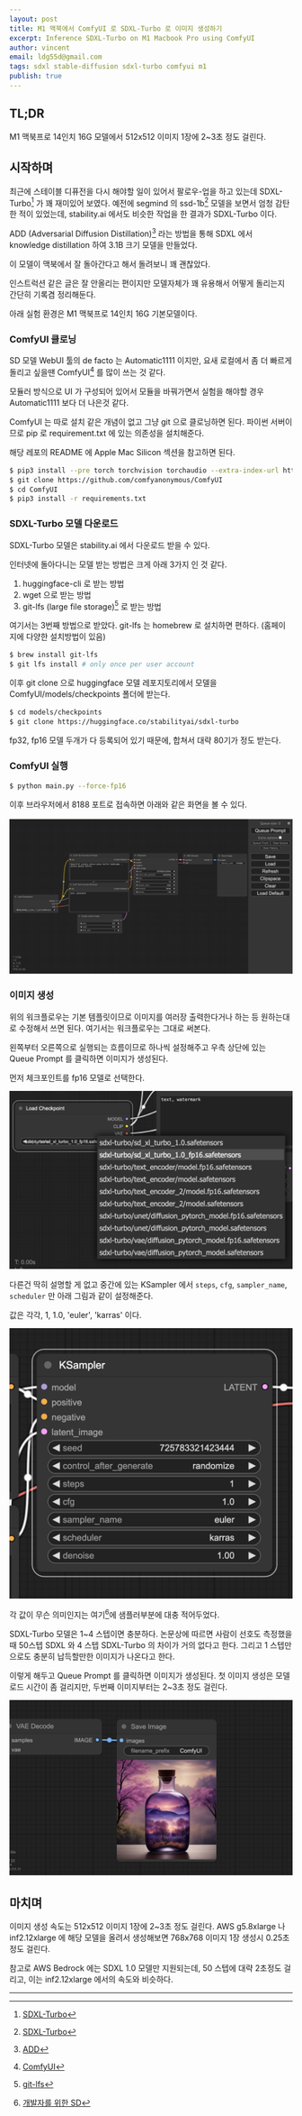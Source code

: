 ```yaml
---
layout: post
title: M1 맥북에서 ComfyUI 로 SDXL-Turbo 로 이미지 생성하기
excerpt: Inference SDXL-Turbo on M1 Macbook Pro using ComfyUI
author: vincent
email: ldg55d@gmail.com
tags: sdxl stable-diffusion sdxl-turbo comfyui m1
publish: true
---
```


## TL;DR

M1 맥북프로 14인치 16G 모델에서 512x512 이미지 1장에 2~3초 정도 걸린다.

## 시작하며

최근에 스테이블 디퓨전을 다시 해야할 일이 있어서 팔로우-업을 하고 있는데 SDXL-Turbo[^1] 가 꽤 재미있어 보였다. 예전에 segmind 의 ssd-1b[^1] 모델을 보면서 엄청 감탄한 적이 있었는데, stability.ai 에서도 비슷한 작업을 한 결과가 SDXL-Turbo 이다.

ADD (Adversarial Diffusion Distillation)[^3] 라는 방법을 통해 SDXL 에서 knowledge distillation 하여 3.1B 크기 모델을 만들었다.

이 모델이 맥북에서 잘 돌아간다고 해서 돌려보니 꽤 괜찮았다.

인스트럭션 같은 글은 잘 안올리는 편이지만 모델자체가 꽤 유용해서 어떻게 돌리는지 간단히 기록겸 정리해둔다.

아래 실험 환경은 M1 맥북프로 14인치 16G 기본모델이다.

### ComfyUI 클로닝

SD 모델 WebUI 툴의 de facto 는 Automatic1111 이지만, 요새 로컬에서 좀 더 빠르게 돌리고 싶을땐 ComfyUI[^4] 를 많이 쓰는 것 같다.

모듈러 방식으로 UI 가 구성되어 있어서 모듈을 바꿔가면서 실험을 해야할 경우 Automatic1111 보다 더 나은것 같다.

ComfyUI 는 따로 설치 같은 개념이 없고 그냥 git 으로 클로닝하면 된다. 파이썬 서버이므로 pip 로 requirement.txt 에 있는 의존성을 설치해준다.

해당 레포의 README 에 Apple Mac Silicon 섹션을 참고하면 된다.

```sh
$ pip3 install --pre torch torchvision torchaudio --extra-index-url https://download.pytorch.org/whl/nightly/cpu
$ git clone https://github.com/comfyanonymous/ComfyUI
$ cd ComfyUI
$ pip3 install -r requirements.txt
```

### SDXL-Turbo 모델 다운로드

SDXL-Turbo 모델은 stability.ai 에서 다운로드 받을 수 있다.

인터넷에 돌아다니는 모델 받는 방법은 크게 아래 3가지 인 것 같다.

1. huggingface-cli 로 받는 방법
2. wget 으로 받는 방법
3. git-lfs (large file storage)[^5] 로 받는 방법

여기서는 3번째 방법으로 받았다. git-lfs 는 homebrew 로 설치하면 편하다. (홈페이지에 다양한 설치방법이 있음)

```sh
$ brew install git-lfs
$ git lfs install # only once per user account
```

이후 git clone 으로 huggingface 모델 레포지토리에서 모델을 ComfyUI/models/checkpoints 폴더에 받는다.

```sh
$ cd models/checkpoints
$ git clone https://huggingface.co/stabilityai/sdxl-turbo
```

fp32, fp16 모델 두개가 다 등록되어 있기 때문에, 합쳐서 대략 80기가 정도 받는다.

### ComfyUI 실행

```sh
$ python main.py --force-fp16
```

이후 브라우저에서 8188 포트로 접속하면 아래와 같은 화면을 볼 수 있다.

![](/assets/img/2024/0122/comfyui.png)

### 이미지 생성

위의 워크플로우는 기본 템플릿이므로 이미지를 여러장 출력한다거나 하는 등 원하는대로 수정해서 쓰면 된다. 여기서는 워크플로우는 그대로 써본다.

왼쪽부터 오른쪽으로 실행되는 흐름이므로 하나씩 설정해주고 우측 상단에 있는 Queue Prompt 를 클릭하면 이미지가 생성된다.

먼저 체크포인트를 fp16 모델로 선택한다.

![](assets/img/2024/0122/checkpoint.png)

다른건 딱히 설명할 게 없고 중간에 있는 KSampler 에서 `steps`, `cfg`, `sampler_name`, `scheduler` 만 아래 그림과 같이 설정해준다.

값은 각각, 1, 1.0, 'euler', 'karras' 이다.

![](assets/img/2024/0122/ksampler.png)

각 값이 무슨 의미인지는 여기[^6]에 샘플러부분에 대충 적어두었다.

SDXL-Turbo 모델은 1~4 스텝이면 충분하다. 논문상에 따르면 사람이 선호도 측정했을때 50스텝 SDXL 와 4 스텝 SDXL-Turbo 의 차이가 거의 없다고 한다. 그리고 1 스텝만으로도 충분히 납득할만한 이미지가 나온다고 한다.

이렇게 해두고 Queue Prompt 를 클릭하면 이미지가 생성된다. 첫 이미지 생성은 모델 로드 시간이 좀 걸리지만, 두번째 이미지부터는 2~3초 정도 걸린다.

![](assets/img/2024/0122/result.png)

## 마치며

이미지 생성 속도는 512x512 이미지 1장에 2~3초 정도 걸린다. AWS g5.8xlarge 나 inf2.12xlarge 에 해당 모델을 올려서 생성해보면 768x768 이미지 1장 생성시 0.25초 정도 걸린다.

참고로 AWS Bedrock 에는 SDXL 1.0 모델만 지원되는데, 50 스텝에 대략 2초정도 걸리고, 이는 inf2.12xlarge 에서의 속도와 비슷하다.

---

[^1]: [SDXL-Turbo](https://stability.ai/news/stability-ai-sdxl-turbo)
[^2]: [Segmind SSD-1B](https://www.segmind.com/models/ssd-1b)
[^3]: [ADD](https://stability.ai/research/adversarial-diffusion-distillation)
[^4]: [ComfyUI](https://github.com/comfyanonymous/ComfyUI)
[^5]: [git-lfs](https://git-lfs.com/)
[^6]: [개발자를 위한 SD](https://haandol.github.io/2023/07/16/stable-diffusion-for-developers.html)
